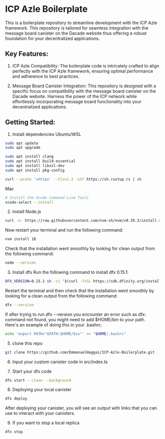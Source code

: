 # ICP Azle Boilerplate
 This is a boilerplate repository to streamline development with the ICP Azle framework. This repository is tailored for seamless integration with the message board canister on the Dacade website thus offering a robust foundation for your decentralized applications.

## Key Features:

1. ICP Azle Compatibility: 
The boilerplate code is intricately crafted to align perfectly with the ICP Azle framework, ensuring optimal performance and adherence to best practices.

2. Message Board Canister Integration: 
This repository is designed with a specific focus on compatibility with the message board canister on the Dacade website. Harness the power of the ICP network while effortlessly incorporating message board functionality into your decentralized applications.

## Getting Started:
1. Install dependencies
Ubuntu/WSL
```bash
sudo apt update
sudo apt upgrade
```
```bash
sudo apt install clang
sudo apt install build-essential
sudo apt install libssl-dev
sudo apt install pkg-config
```
```bash
curl --proto '=https' --tlsv1.2 -sSf https://sh.rustup.rs | sh
```
Mac

```bash
# Install the Xcode Command Line Tools
xcode-select --install
```
2. Install Node.js
```bash
curl -o- https://raw.githubusercontent.com/nvm-sh/nvm/v0.39.3/install.sh | bash
```
Now restart your terminal and run the following command:
```bash
nvm install 18
```
Check that the installation went smoothly by looking for clean output from the following command:
```bash
node --version
```

3. Install dfx
Run the following command to install dfx 0.15.1:
```bash
DFX_VERSION=0.15.1 sh -ci "$(curl -fsSL https://sdk.dfinity.org/install.sh)"
```
Restart the terminal and then check that the installation went smoothly by looking for a clean output from the following command:
```bash
dfx --version
```
If after trying to run dfx --version you encounter an error such as dfx: command not found, you might need to add $HOME/bin to your path. Here's an example of doing this in your .bashrc:
```bash
echo 'export PATH="$PATH:$HOME/bin"' >> "$HOME/.bashrc"
```
5. clone this repo
```bash
git clone https://github.com/EmmanuelHaggai/ICP-Azle-Boilerplate.git
```
6. Input your custom canister code in src/index.ts

7. Start your dfx code
```bash
dfx start --clean --background
```
8. Deploying your local canister
```bash
dfx deploy
```
After deploying your canister, you will see an output with links that you can use to interact with your canisters.

9. If you want to stop a local replica
```bash
dfx stop
```